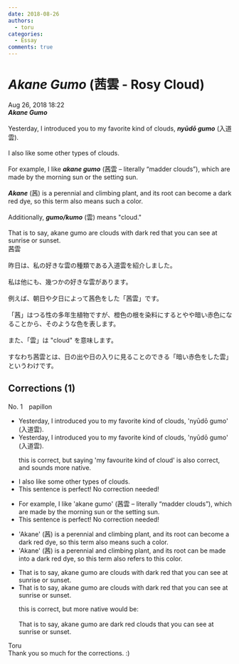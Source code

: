 ```yaml
---
date: 2018-08-26
authors:
  - toru
categories:
  - Essay
comments: true
---
```


# <strong><em>Akane Gumo</strong></em> (茜雲 - Rosy Cloud)
<div class="date">Aug 26, 2018 18:22</div>
<div id="post"><div id="body_show_ori">
<strong><em>Akane Gumo</strong></em><br/><br/>Yesterday, I introduced you to my favorite kind of clouds, <strong><em>nyūdō gumo</em></strong> (入道雲).<br/><br/>I also like some other types of clouds.<br/><br/>For example, I like <strong><em>akane gumo</em></strong> (茜雲 – literally “madder clouds”), which are made by the morning sun or the setting sun.<br/><br/><strong><em>Akane</em></strong> (茜) is a perennial and climbing plant, and its root can become a dark red dye, so this term also means such a color.<br/><br/>Additionally, <strong><em>gumo/kumo</em></strong> (雲) means "cloud."<br/><br/>That is to say, akane gumo are clouds with dark red that you can see at sunrise or sunset.
</div></div>

<!-- more -->

<div id="post_ja"><div id="body_show_mo">
茜雲<br/><br/>昨日は、私の好きな雲の種類である入道雲を紹介しました。<br/><br/>私は他にも、幾つかの好きな雲があります。<br/><br/>例えば、朝日や夕日によって茜色をした「茜雲」です。<br/><br/>「茜」はつる性の多年生植物ですが、橙色の根を染料にするとやや暗い赤色になることから、そのような色を表します。<br/><br/>また、「雲」は "cloud" を意味します。<br/><br/>すなわち茜雲とは、日の出や日の入りに見ることのできる「暗い赤色をした雲」というわけです。
</div></div>

## Corrections (1)
<div id="block"><div class="first_name"> No. 1　<span class="just_name">papillon</span></div><div id="block2">
<ul class="correction_field">
<li class="incorrect">Yesterday, I introduced you to my favorite kind of clouds, 'nyūdō gumo' (入道雲).</li>
<li class="corrected correct">
Yesterday, I introduced you to my favorite kind of clouds, 'nyūdō gumo' (入道雲).
<p class="correction_comment">this is correct, but saying 'my favourite kind of cloud' is also correct, and sounds more native.</p>
</li>
</ul>
<ul class="correction_field">
<li class="incorrect">I also like some other types of clouds.</li>
<li class="corrected perfect">This sentence is perfect! No correction needed!</li>
</ul>
<ul class="correction_field">
<li class="incorrect">For example, I like 'akane gumo' (茜雲 – literally “madder clouds”), which are made by the morning sun or the setting sun.</li>
<li class="corrected perfect">This sentence is perfect! No correction needed!</li>
</ul>
<ul class="correction_field">
<li class="incorrect">'Akane' (茜) is a perennial and climbing plant, and its root can become a dark red dye, so this term also means such a color.</li>
<li class="corrected correct">
'Akane' (茜) is a perennial and climbing plant, and its root can<span class="f_blue"> be made into</span> a dark red dye, so this term also <span class="f_blue">refers to this</span> color.
</li>
</ul>
<ul class="correction_field">
<li class="incorrect">That is to say, akane gumo are clouds with dark red that you can see at sunrise or sunset.</li>
<li class="corrected correct">
That is to say, akane gumo are clouds with dark red that you can see at sunrise or sunset.
<p class="correction_comment">this is correct, but more native would be:<br/><br/>That is to say, akane gumo are dark red clouds that you can see at sunrise or sunset.</p>
</li>
</ul>
</div><div class="name"><span class="just_name">Toru</span><br>
Thank you so much for the corrections. :)
</div>
</div>
